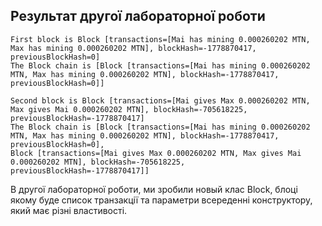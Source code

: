 ## Результат другої лабораторної роботи

```
First block is Block [transactions=[Mai has mining 0.000260202 MTN, Max has mining 0.000260202 MTN], blockHash=-1778870417, previousBlockHash=0]
The Block chain is [Block [transactions=[Mai has mining 0.000260202 MTN, Max has mining 0.000260202 MTN], blockHash=-1778870417, previousBlockHash=0]]

Second block is Block [transactions=[Mai gives Max 0.000260202 MTN, Max gives Mai 0.000260202 MTN], blockHash=-705618225, previousBlockHash=-1778870417]
The Block chain is [Block [transactions=[Mai has mining 0.000260202 MTN, Max has mining 0.000260202 MTN], blockHash=-1778870417, previousBlockHash=0], 
Block [transactions=[Mai gives Max 0.000260202 MTN, Max gives Mai 0.000260202 MTN], blockHash=-705618225, previousBlockHash=-1778870417]]
```

В другої лабораторної роботи, ми зробили новый клас Block, блоці якому буде список транзакції та параметри всереденні конструктору, який має
різні властивості. 
